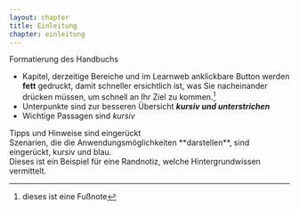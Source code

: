 ```yaml
---
layout: chapter
title: Einleitung
chapter: einleitung
---
```


Formatierung des Handbuchs
* Kapitel, derzeitige Bereiche und im Learnweb anklickbare Button werden **fett** gedruckt, damit schneller ersichtlich ist, was Sie nacheinander drücken müssen, um schnell an Ihr Ziel zu kommen.[^spezielleFußnote]
* Unterpunkte sind zur besseren Übersicht ***kursiv und unterstrichen***
* Wichtige Passagen sind *kursiv*

<div class="tip" markdown="1" >
Tipps und Hinweise sind eingerückt
</div>

<div class="example" markdown="1" >
Szenarien, die die Anwendungsmöglichkeiten **darstellen**, sind eingerückt, kursiv und blau.
</div>


<div class="footnote" markdown="1" >
Dieses ist ein Beispiel für eine Randnotiz, welche Hintergrundwissen vermittelt.
</div>

[^spezielleFußnote]: dieses ist eine Fußnote